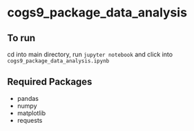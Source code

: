 # cogs9_package_data_analysis

## To run

cd into main directory, run `jupyter notebook` and click into `cogs9_package_data_analysis.ipynb`

## Required Packages

- pandas
- numpy
- matplotlib
- requests
